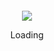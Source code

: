 <div align="center">
	<br>
	<br>
	<br>
	<br>
	<picture width="40" height="40">
	  <source srcset="https://github.githubassets.com/images/mona-loading-dark.gif" media="(prefers-color-scheme: dark)">
	  <img src="https://github.githubassets.com/images/mona-loading.gif">
	</picture>
	<p>Loading</p>
	<br>
	<br>
	<br>
	<br>
</div>

